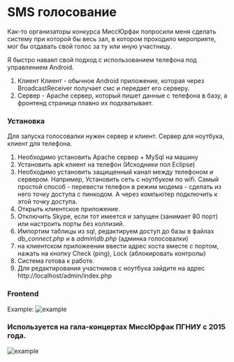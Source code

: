 # SMS голосование

Как-то организаторы конкурса МиссЮрфак попросили меня сделать систему при которой бы весь зал, в котором проходило мероприяте, мог бы отдавать свой голос за ту или иную участницу.

Я быстро наваял свой подход с использованием телефона под управлением Android.

1) Клиент
Клиент - обычное Android приложение, которая через BroadcastReceiver получает смс и передает его серверу.
3) Сервер - Apache сервер, который пишет данные с телефона в базу, а фронтенд страница плавно их подхватывает.

### Установка
Для запуска голосовалки нужен сервер и клиент. Сервер для ноутбука, клиент для телефона. 
1) Необходимо установить Apache сервер + MySql на машину
2) Установить apk клиент на телефон (Исходники пол Eclipse)
3) Необходимо установить защищенный канал между телефоном и сервером. Например, Установить сеть с ноутбуком по wifi. Самый простой способ  - перевести телефон в режим модема - сделать из него точку доступа с пинкодом. А через компьютер подключить к этой точку доступа.
4) Открыть клиентское приложение.
5) Отключить Skype, если тот имеется и запущен (занимает 80 порт) или настроить порты без коллизий.
6) Импортим таблицы из sql, редактируем доступ до базы в файлах *db_connect.php* и в *admin\db.php* (админка голосовалки)
7) на клиентском приложеении ввести адрес хоста вместе с портом, нажать на кнопку Check (ping), Lock (аблокировать контролы)
8) Система готова к работе.
9) Для редактирования участников с ноутбука зайдите на адрес http://localhost/admin/index.php

### Frontend

Example:
![example](https://pp.userapi.com/c626625/v626625684/27ff/KvC2aAhZXHo.jpg)

### Используется на гала-концертах МиссЮрфак ПГНИУ с 2015 года.
![example](https://pp.userapi.com/c845522/v845522161/22806/Rau13d4P1W4.jpg)
